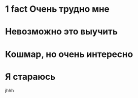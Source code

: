 # 1 fact Очень трудно мне

# Невозможно это выучить

# Кошмар, но очень интересно
# Я стараюсь
jhhh
